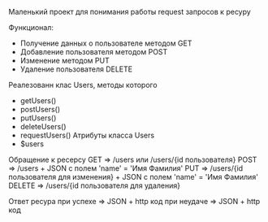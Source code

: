 Маленький проект для понимания работы request запросов к ресуру

Функционал:
- Получение данных о пользователе методом GET
- Добавление пользователя методом POST
- Изменение методом PUT
- Удаление пользователя DELETE

Реалезованн клас Users, методы которого
- getUsers()
- postUsers()
- putUsers()
- deleteUsers()
- requestUsers()
Атрибуты класса Users
- $users

Обращение к ресерсу
GET => /users или /users/{id пользователя}
POST => /users + JSON с полем 'name' = 'Имя Фамилия'
PUT => /users/{id пользователя для изменения} + JSON с полем 'name' = 'Имя Фамилия'
DELETE => /users/{id пользователя для удаления}

Ответ ресура
при успехе => JSON + http код
при неудаче => JSON + http код
